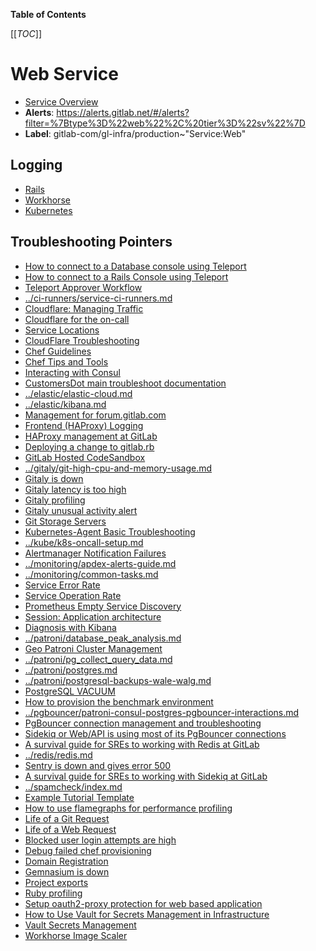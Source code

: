 <!-- MARKER: do not edit this section directly. Edit services/service-catalog.yml then run scripts/generate-docs -->

**Table of Contents**

[[_TOC_]]

# Web Service

* [Service Overview](https://dashboards.gitlab.net/d/web-main/web-overview)
* **Alerts**: <https://alerts.gitlab.net/#/alerts?filter=%7Btype%3D%22web%22%2C%20tier%3D%22sv%22%7D>
* **Label**: gitlab-com/gl-infra/production~"Service:Web"

## Logging

* [Rails](https://log.gprd.gitlab.net/goto/15b83f5a97e93af2496072d4aa53105f)
* [Workhorse](https://log.gprd.gitlab.net/goto/464bddf849abfd4ca28494a04bad3ead)
* [Kubernetes](https://log.gprd.gitlab.net/goto/88eab835042a07b213b8c7f24213d5bf)

## Troubleshooting Pointers

* [How to connect to a Database console using Teleport](../Teleport/Connect_to_Database_Console_via_Teleport.md)
* [How to connect to a Rails Console using Teleport](../Teleport/Connect_to_Rails_Console_via_Teleport.md)
* [Teleport Approver Workflow](../Teleport/teleport_approval_workflow.md)
* [../ci-runners/service-ci-runners.md](../ci-runners/service-ci-runners.md)
* [Cloudflare: Managing Traffic](../cloudflare/managing-traffic.md)
* [Cloudflare for the on-call](../cloudflare/oncall.md)
* [Service Locations](../cloudflare/services-locations.md)
* [CloudFlare Troubleshooting](../cloudflare/troubleshooting.md)
* [Chef Guidelines](../config_management/chef-guidelines.md)
* [Chef Tips and Tools](../config_management/chef-workflow.md)
* [Interacting with Consul](../consul/interaction.md)
* [CustomersDot main troubleshoot documentation](../customersdot/overview.md)
* [../elastic/elastic-cloud.md](../elastic/elastic-cloud.md)
* [../elastic/kibana.md](../elastic/kibana.md)
* [Management for forum.gitlab.com](../forum/discourse-forum.md)
* [Frontend (HAProxy) Logging](../frontend/haproxy-logging.md)
* [HAProxy management at GitLab](../frontend/haproxy.md)
* [Deploying a change to gitlab.rb](../git/deploy-gitlab-rb-change.md)
* [GitLab Hosted CodeSandbox](../git/gitlab-hosted-codesandbox.md)
* [../gitaly/git-high-cpu-and-memory-usage.md](../gitaly/git-high-cpu-and-memory-usage.md)
* [Gitaly is down](../gitaly/gitaly-down.md)
* [Gitaly latency is too high](../gitaly/gitaly-latency.md)
* [Gitaly profiling](../gitaly/gitaly-profiling.md)
* [Gitaly unusual activity alert](../gitaly/gitaly-unusual-activity.md)
* [Git Storage Servers](../gitaly/storage-servers.md)
* [Kubernetes-Agent Basic Troubleshooting](../kas/kubernetes-agent-basic-troubleshooting.md)
* [../kube/k8s-oncall-setup.md](../kube/k8s-oncall-setup.md)
* [Alertmanager Notification Failures](../monitoring/alertmanager-notification-failures.md)
* [../monitoring/apdex-alerts-guide.md](../monitoring/apdex-alerts-guide.md)
* [../monitoring/common-tasks.md](../monitoring/common-tasks.md)
* [Service Error Rate](../monitoring/definition-service-error-rate.md)
* [Service Operation Rate](../monitoring/definition-service-ops-rate.md)
* [Prometheus Empty Service Discovery](../monitoring/prometheus-empty-sd.md)
* [Session: Application architecture](../onboarding/architecture.md)
* [Diagnosis with Kibana](../onboarding/kibana-diagnosis.md)
* [../patroni/database_peak_analysis.md](../patroni/database_peak_analysis.md)
* [Geo Patroni Cluster Management](../patroni/geo-patroni-cluster.md)
* [../patroni/pg_collect_query_data.md](../patroni/pg_collect_query_data.md)
* [../patroni/postgres.md](../patroni/postgres.md)
* [../patroni/postgresql-backups-wale-walg.md](../patroni/postgresql-backups-wale-walg.md)
* [PostgreSQL VACUUM](../patroni/postgresql-vacuum.md)
* [How to provision the benchmark environment](../patroni/provisioning_bench_env.md)
* [../pgbouncer/patroni-consul-postgres-pgbouncer-interactions.md](../pgbouncer/patroni-consul-postgres-pgbouncer-interactions.md)
* [PgBouncer connection management and troubleshooting](../pgbouncer/pgbouncer-connections.md)
* [Sidekiq or Web/API is using most of its PgBouncer connections](../pgbouncer/pgbouncer-saturation.md)
* [A survival guide for SREs to working with Redis at GitLab](../redis/redis-survival-guide-for-sres.md)
* [../redis/redis.md](../redis/redis.md)
* [Sentry is down and gives error 500](../sentry/sentry-is-down.md)
* [A survival guide for SREs to working with Sidekiq at GitLab](../sidekiq/sidekiq-survival-guide-for-sres.md)
* [../spamcheck/index.md](../spamcheck/index.md)
* [Example Tutorial Template](../tutorials/example_tutorial_template.md)
* [How to use flamegraphs for performance profiling](../tutorials/how_to_use_flamegraphs_for_perf_profiling.md)
* [Life of a Git Request](../tutorials/overview_life_of_a_git_request.md)
* [Life of a Web Request](../tutorials/overview_life_of_a_web_request.md)
* [Blocked user login attempts are high](../uncategorized/blocked-user-logins.md)
* [Debug failed chef provisioning](../uncategorized/debug-failed-chef-provisioning.md)
* [Domain Registration](../uncategorized/domain-registration.md)
* [Gemnasium is down](../uncategorized/gemnasium_is_down.md)
* [Project exports](../uncategorized/project-export.md)
* [Ruby profiling](../uncategorized/ruby-profiling.md)
* [Setup oauth2-proxy protection for web based application](../uncategorized/setup-oauth2-proxy-protected-application.md)
* [How to Use Vault for Secrets Management in Infrastructure](../vault/usage.md)
* [Vault Secrets Management](../vault/vault.md)
* [Workhorse Image Scaler](workhorse-image-scaler.md)
<!-- END_MARKER -->

<!-- ## Summary -->

<!-- ## Architecture -->

<!-- ## Performance -->

<!-- ## Scalability -->

<!-- ## Availability -->

<!-- ## Durability -->

<!-- ## Security/Compliance -->

<!-- ## Monitoring/Alerting -->

<!-- ## Links to further Documentation -->
